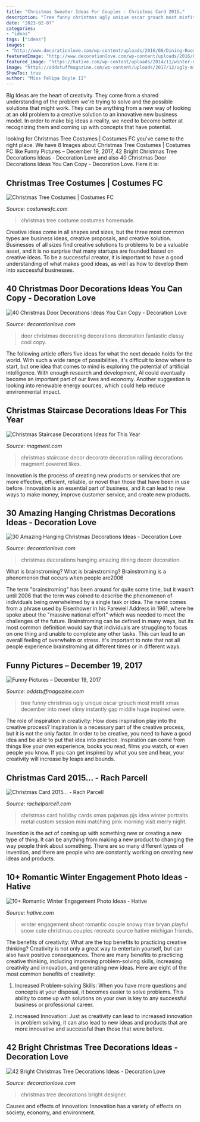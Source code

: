 ```yaml
---
title: "Christmas Sweater Ideas For Couples : Christmas Card 2015…"
description: "Tree funny christmas ugly unique oscar grouch most misfit xmas december into meet slimy instantly gap middle huge inspired were"
date: "2023-02-07"
categories:
- "ideas"
tags: ["ideas"]
images:
- "http://www.decorationlove.com/wp-content/uploads/2016/08/Dining-Room-Christmas-Decor-1.jpg"
featuredImage: "http://www.decorationlove.com/wp-content/uploads/2016/08/Dining-Room-Christmas-Decor-1.jpg"
featured_image: "https://hative.com/wp-content/uploads/2014/11/winter-engagement-photo-ideas/15-winter-engagement-photo-ideas.jpg"
image: "https://oddstuffmagazine.com/wp-content/uploads/2017/12/ugly-misfit-tree.jpg"
ShowToc: true
author: "Miss Felipa Boyle II"
---
```



Big Ideas are the heart of creativity. They come from a shared understanding of the problem we're trying to solve and the possible solutions that might work. They can be anything from a new way of looking at an old problem to a creative solution to an innovative new business model. In order to make big ideas a reality, we need to become better at recognizing them and coming up with concepts that have potential.

	

		
looking for Christmas Tree Costumes | Costumes FC you've came to the right place. We have 8 Images about Christmas Tree Costumes | Costumes FC like Funny Pictures – December 19, 2017, 42 Bright Christmas Tree Decorations Ideas - Decoration Love and also 40 Christmas Door Decorations Ideas You Can Copy - Decoration Love. Here it is:
		
    
## Christmas Tree Costumes | Costumes FC

<img loading=lazy src="http://www.costumesfc.com/wp-content/uploads/2014/11/Christmas-Tree-Costume-Homemade.jpg" onerror="this.onerror=null;this.src='https://tse1.mm.bing.net/th?id=OIP.zkPQt33y5mSmswTDdpXjYAHaJ4&amp;pid=15.1';" alt="Christmas Tree Costumes | Costumes FC">

_Source: costumesfc.com_

>christmas tree costume costumes homemade. 

	

Creative ideas come in all shapes and sizes, but the three most common types are business ideas, creative proposals, and creative solution. Businesses of all sizes find creative solutions to problems to be a valuable asset, and it is no surprise that many startups are founded based on creative ideas. To be a successful creator, it is important to have a good understanding of what makes good ideas, as well as how to develop them into successful businesses.

    
## 40 Christmas Door Decorations Ideas You Can Copy - Decoration Love

<img loading=lazy src="http://www.decorationlove.com/wp-content/uploads/2016/08/Christmas-Door-Decorating-Ideas-2016-1.jpg" onerror="this.onerror=null;this.src='https://tse4.mm.bing.net/th?id=OIP.HQbpa5I-tM0XcAe0A20cGQHaJx&amp;pid=15.1';" alt="40 Christmas Door Decorations Ideas You Can Copy - Decoration Love">

_Source: decorationlove.com_

>door christmas decorating decorations decoration fantastic classy cool copy. 

	

The following article offers five ideas for what the next decade holds for the world. With such a wide range of possibilities, it's difficult to know where to start, but one idea that comes to mind is exploring the potential of artificial intelligence. With enough research and development, AI could eventually become an important part of our lives and economy. Another suggestion is looking into renewable energy sources, which could help reduce environmental impact.

    
## Christmas Staircase Decorations Ideas For This Year

<img loading=lazy src="https://www.magment.com/wp-content/uploads/2015/10/Christmas-Staircase-Decoration-20.jpg" onerror="this.onerror=null;this.src='https://tse3.mm.bing.net/th?id=OIP.tux59t0sMsP6lMG77hkmtQHaLI&amp;pid=15.1';" alt="Christmas Staircase Decorations Ideas for This Year">

_Source: magment.com_

>christmas staircase decor decorate decoration railing decorations magment powered likes. 

	

Innovation is the process of creating new products or services that are more effective, efficient, reliable, or novel than those that have been in use before. Innovation is an essential part of business, and it can lead to new ways to make money, improve customer service, and create new products.

    
## 30 Amazing Hanging Christmas Decorations Ideas - Decoration Love

<img loading=lazy src="http://www.decorationlove.com/wp-content/uploads/2016/08/Dining-Room-Christmas-Decor-1.jpg" onerror="this.onerror=null;this.src='https://tse4.mm.bing.net/th?id=OIP.XchUO6kiHecdXpBlHb6ZAwHaKn&amp;pid=15.1';" alt="30 Amazing Hanging Christmas Decorations Ideas - Decoration Love">

_Source: decorationlove.com_

>christmas decorations hanging amazing dining decor decoration. 

	

What is brainstroming?
What is brainstroming? Brainstroming is a phenomenon that occurs when people are2006

The term "brainstroming" has been around for quite some time, but it wasn't until 2006 that the term was coined to describe the phenomenon of individuals being overwhelmed by a single task or idea. The name comes from a phrase used by Eisenhower in his Farewell Address in 1961, where he spoke about the "massive national effort" which was needed to meet the challenges of the future. Brainstroming can be defined in many ways, but its most common definition would say that individuals are struggling to focus on one thing and unable to complete any other tasks. This can lead to an overall feeling of overwhelm or stress. It's important to note that not all people experience brainstroming at different times or in different ways.

    
## Funny Pictures – December 19, 2017

<img loading=lazy src="https://oddstuffmagazine.com/wp-content/uploads/2017/12/ugly-misfit-tree.jpg" onerror="this.onerror=null;this.src='https://tse3.mm.bing.net/th?id=OIP.2OiPMkdLk0I21Xbl5QKy4wHaJ4&amp;pid=15.1';" alt="Funny Pictures – December 19, 2017">

_Source: oddstuffmagazine.com_

>tree funny christmas ugly unique oscar grouch most misfit xmas december into meet slimy instantly gap middle huge inspired were. 

	

The role of inspiration in creativity: How does inspiration play into the creative process?
Inspiration is a necessary part of the creative process, but it is not the only factor. In order to be creative, you need to have a good idea and be able to put that idea into practice. Inspiration can come from things like your own experience, books you read, films you watch, or even people you know. If you can get inspired by what you see and hear, your creativity will increase by leaps and bounds.

    
## Christmas Card 2015… - Rach Parcell

<img loading=lazy src="https://sfo2.digitaloceanspaces.com/rachelparcell/2015/12/family-christmas-card-ideas-pjs.jpg" onerror="this.onerror=null;this.src='https://tse2.mm.bing.net/th?id=OIP.1mQLEeQVylOkfylA0wtFmwHaLH&amp;pid=15.1';" alt="Christmas Card 2015… - Rach Parcell">

_Source: rachelparcell.com_

>christmas card holiday cards xmas pajamas pjs idea winter portraits metal custom session mini matching pink morning visit merry night. 

	

Invention is the act of coming up with something new or creating a new type of thing. It can be anything from making a new product to changing the way people think about something. There are so many different types of invention, and there are people who are constantly working on creating new ideas and products.

    
## 10+ Romantic Winter Engagement Photo Ideas - Hative

<img loading=lazy src="https://hative.com/wp-content/uploads/2014/11/winter-engagement-photo-ideas/15-winter-engagement-photo-ideas.jpg" onerror="this.onerror=null;this.src='https://tse2.mm.bing.net/th?id=OIP.TZWimXESK8WYz4nBQJbutAHaLH&amp;pid=15.1';" alt="10+ Romantic Winter Engagement Photo Ideas - Hative">

_Source: hative.com_

>winter engagement shoot romantic couple snowy mae bryan playful snow cute christmas couples recreate source hative michigan friends. 

	

The benefits of creativity: What are the top benefits to practicing creative thinking?
Creativity is not only a great way to entertain yourself, but can also have positive consequences. There are many benefits to practicing creative thinking, including improving problem-solving skills, increasing creativity and innovation, and generating new ideas. Here are eight of the most common benefits of creativity:
1. Increased Problem-solving Skills: When you have more questions and concepts at your disposal, it becomes easier to solve problems. This ability to come up with solutions on your own is key to any successful business or professional career.

2. increased Innovation: Just as creativity can lead to increased innovation in problem solving, it can also lead to new ideas and products that are more innovative and successful than those that were before.

    
## 42 Bright Christmas Tree Decorations Ideas - Decoration Love

<img loading=lazy src="http://www.decorationlove.com/wp-content/uploads/2016/10/Designer-Christmas-Tree.jpg" onerror="this.onerror=null;this.src='https://tse1.mm.bing.net/th?id=OIP.xpRH5OFPOgr5wky1-NU_EADhEs&amp;pid=15.1';" alt="42 Bright Christmas Tree Decorations Ideas - Decoration Love">

_Source: decorationlove.com_

>christmas tree decorations bright designer. 

	

Causes and effects of innovation:
Innovation has a variety of effects on society, economy, and environment.

